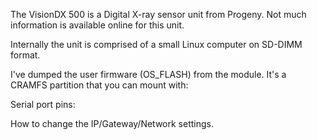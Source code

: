 The VisionDX 500 is a Digital X-ray sensor unit from Progeny.
Not much information is available online for this unit.

Internally the unit is comprised of a small Linux computer on SD-DIMM format.

I've dumped the user firmware (OS_FLASH) from the module. It's a CRAMFS partition that you can mount with:

Serial port pins:

How to change the IP/Gateway/Network settings.
